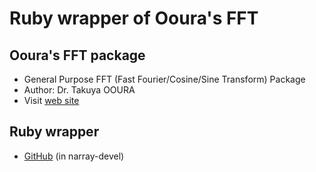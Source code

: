 # Ruby wrapper of Ooura's FFT

## Ooura's FFT package
* General Purpose FFT (Fast Fourier/Cosine/Sine Transform) Package
* Author: Dr. Takuya OOURA
* Visit [web site](http://www.kurims.kyoto-u.ac.jp/~ooura/fft.html)

## Ruby wrapper
* [GitHub](https://github.com/masa16/narray-devel/tree/master/fft)
  (in narray-devel)
